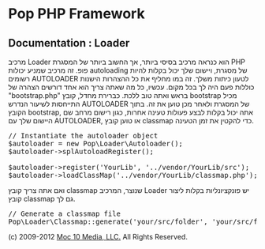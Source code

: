 Pop PHP Framework
=================

Documentation : Loader
----------------------

מרכיב Loader הוא כנראה מרכיב בסיסי ביותר, אך החשוב ביותר של המסגרת PHP פופ. זה מרכיב שמניע יכולות autoloading של מסגרת, ויישום שלך יכול בקלות להיות רשומים AUTOLOADER לטעון כיתות משלך. זה במו מחליף את כל ההצהרות הישנות כוללות פעם היה לך בכל מקום. עכשיו, כל מה שאתה צריך הוא אחד דורשים הצהרה של "bootstrap.php" בראש ואתה טוב ללכת. כברירת מחדל, קובץ bootstrap מכיל התייחסות לשיעור הנדרש AUTOLOADER של המסגרת ולאחר מכן טוען את זה. בתוך הקובץ bootstrap, אתה יכול בקלות לבצע פעולות טעינה אחרות, כגון רישום מרחב שם היישום שלך עם AUTOLOADER, או טוען קובץ classmap כדי להקטין את זמן הטעינה.


<pre>
// Instantiate the autoloader object
$autoloader = new Pop\Loader\Autoloader();
$autoloader->splAutoloadRegister();

$autoloader->register('YourLib', '../vendor/YourLib/src');
$autoloader->loadClassMap('../vendor/YourLib/classmap.php');
</pre>

ואם אתה צריך קובץ classmap שנוצר, המרכיב Loader יש פונקציונליות בקלות ליצור קובץ classmap גם לך.


<pre>
// Generate a classmap file
Pop\Loader\Classmap::generate('your/src/folder', 'your/src/folder/classmap.php');
</pre>

(c) 2009-2012 [Moc 10 Media, LLC.](http://www.moc10media.com) All Rights Reserved.
